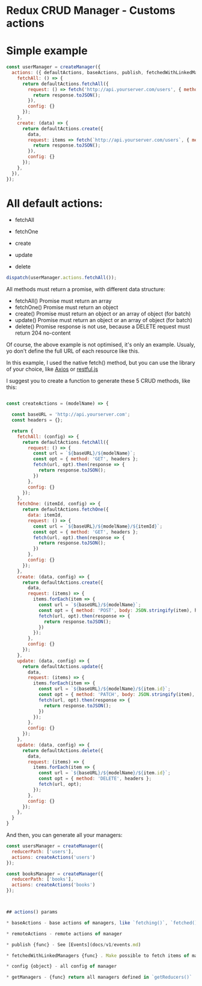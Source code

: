 Redux CRUD Manager - Customs actions
===================

# Simple example

```js
const userManager = createManager({
  actions: ({ defaultActions, baseActions, publish, fetchedWithLinkedManagers, config, getManagers }) => ({
    fetchAll: () => {
      return defaultActions.fetchAll({
        request: () => fetch('http://api.yourserver.com/users', { method: 'GET' }).then(response => {
          return response.toJSON();
        }),
        config: {}
      });
    },
    create: (data) => {
      return defaultActions.create({
        data,
        request: items => fetch(`http://api.yourserver.com/users`, { method: 'POST', body: JSON.stringify(items) }).then(response => {
          return response.toJSON();
        }),
        config: {}
      });
    },
  }),
});
```

# All default actions:

* fetchAll

* fetchOne 

* create 

* update

* delete 

```js
dispatch(userManager.actions.fetchAll());
```

All methods must return a promise, with different data structure:
- fetchAll() Promise must return an array
- fetchOne() Promise must return an object
- create() Promise must return an object or an array of object (for batch)
- update() Promise must return an object or an array of object (for batch)
- delete() Promise response is not use, because a DELETE request must return 204 no-content

Of course, the above example is not optimised, it's only an example.
Usualy, yo don't define the full URL of each resource like this.

In this example, I used the native fetch() method, but you can use the library of your choice, like [Axios](https://github.com/axios/axios) or [restful.js](https://github.com/marmelab/restful.js/tree/master)

I suggest you to create a function to generate these 5 CRUD methods, like this:

```js

const createActions = (modelName) => {

  const baseURL = 'http://api.yourserver.com';
  const headers = {};

  return {
    fetchAll: (config) => {
      return defaultActions.fetchAll({
        request: () => {
          const url = `${baseURL}/${modelName}`;
          const opt = { method: 'GET', headers };
          fetch(url, opt).then(response => {
            return response.toJSON();
          })
        },
        config: {}
      });
    },
    fetchOne: (itemId, config) => {
      return defaultActions.fetchOne({
        data: itemId,
        request: () => {
          const url = `${baseURL}/${modelName}/${itemId}`;
          const opt = { method: 'GET', headers };
          fetch(url, opt).then(response => {
            return response.toJSON();
          })
        },
        config: {}
      });
    },
    create: (data, config) => {
      return defaultActions.create({
        data,
        request: (items) => {
          items.forEach(item => {
            const url = `${baseURL}/${modelName}`;
            const opt = { method: 'POST', body: JSON.stringify(item), headers };
            fetch(url, opt).then(response => {
              return response.toJSON();
            })
          });
        },
        config: {}
      });
    },
    update: (data, config) => {
      return defaultActions.update({
        data,
        request: (items) => {
          items.forEach(item => {
            const url = `${baseURL}/${modelName}/${item.id}`;
            const opt = { method: 'PATCH', body: JSON.stringify(item), headers };
            fetch(url, opt).then(response => {
              return response.toJSON();
            })
          });
        },
        config: {}
      });
    },
    update: (data, config) => {
      return defaultActions.delete({
        data,
        request: (items) => {
          items.forEach(item => {
            const url = `${baseURL}/${modelName}/${item.id}`;
            const opt = { method: 'DELETE', headers };
            fetch(url, opt);
          });
        },
        config: {}
      });
    },
  }
}
```

And then, you can generate all your managers:

```js
const usersManager = createManager({
  reducerPath: ['users'],
  actions: createActions('users')
});

const booksManager = createManager({
  reducerPath: ['books'],
  actions: createActions('books')
});



## actions() params

* baseActions - base actions of managers, like `fetching()`, `fetched()`...

* remoteActions - remote actions of manager

* publish {func} - See [Events](docs/v1/events.md)

* fetchedWithLinkedManagers {func} . Make possible to fetch items of manager and hydrate items of linked manager. Example: `fetchedWithLinkedManagers(items, config)`

* config {object} - all config of manager

* getManagers - {func} return all managers defined in `getReducers()`
